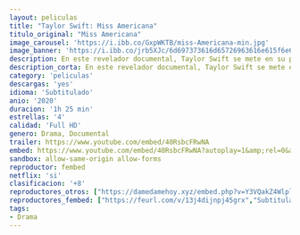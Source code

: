 ```yaml
---
layout: peliculas
title: "Taylor Swift: Miss Americana"
titulo_original: "Miss Americana"
image_carousel: 'https://i.ibb.co/GxpWKTB/miss-Americana-min.jpg'
image_banner: 'https://i.ibb.co/jrb5XJc/6d697373616d65726963616e615f6e6f726d616c2e706e67-min.jpg'
description: En este revelador documental, Taylor Swift se mete en su papel de compositora e intérprete mientras demuestra cómo sacarle partido a todo el poder de su voz.
description_corta: En este revelador documental, Taylor Swift se mete en su papel de compositora e intérprete mientras demuestra cómo sacarle partido a todo el poder de su voz.
category: 'peliculas'
descargas: 'yes'
idioma: 'Subtitulado'
anio: '2020'
duracion: '1h 25 min'
estrellas: '4'
calidad: 'Full HD'
genero: Drama, Documental
trailer: https://www.youtube.com/embed/40RsbcFRwNA
embed: https://www.youtube.com/embed/40RsbcFRwNA?autoplay=1&amp;rel=0&amp;hd=1&border=0&wmode=opaque&enablejsapi=1&modestbranding=1&controls=1&showinfo=0
sandbox: allow-same-origin allow-forms
reproductor: fembed
netflix: 'si'
clasificacion: '+8'
reproductores_otros: ["https://damedamehoy.xyz/embed.php?v=Y3VQakZ4WlplOXFyMHdHUk5iNmtDTG9sTlJpWW4zbzRhQmR2ZUp0SVp3ND0=","Subtitulado","https://gdriveplayer.to/embed2.php?link=54NGMoUVItHEmfhK6gkICQiSedTlMrYfLhSPaQZdSxi3CBon38vAtFi2Ah%252FSxnLKAVG5ei2WpkJslMXT46cWsDHmYZ3WnUGyhYeQTU%252Fx5YHO2VOlWWe3plrfnnRHkdtZur8g8ih3yc6pzIafNyFzzCrFvOdcXrXd8nkbAXylqTfs%252FwkjwWGdR7sr7FvLPTd2pu8WhzhYIRFsGHxHiSgu9t","Subtitulado"]
reproductores_fembed: ["https://feurl.com/v/13j4dijnpj45grx","Subtitulado","https://feurl.com/v/ew6jlt-qp2053wz","Subtitulado","https://femax20.com/v/7rpx4cgx5y280rr","Subtitulado","https://animekao.xyz/v/qyjplbe6r-xwnnp","Subtitulado"]
tags:
- Drama
---
```



 







